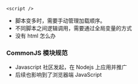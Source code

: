 `<script />`  
- 脚本变多时，需要手动管理加载顺序。
- 不同脚本之间逻辑调用，需要通过全局变量的方式
- 没有 html 怎么办

### CommonJS 模块规范

- Javascript 社区发起，在 Nodejs 上应用并推广
- 后续也影响到了浏览器端 JavaScript